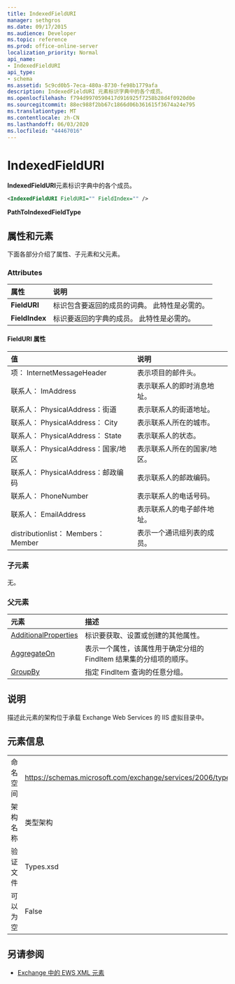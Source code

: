 ```yaml
---
title: IndexedFieldURI
manager: sethgros
ms.date: 09/17/2015
ms.audience: Developer
ms.topic: reference
ms.prod: office-online-server
localization_priority: Normal
api_name:
- IndexedFieldURI
api_type:
- schema
ms.assetid: 5c9cd0b5-7eca-480a-8730-fe98b1779afa
description: IndexedFieldURI 元素标识字典中的各个成员。
ms.openlocfilehash: f794d9970590417d916925f7258b28d4f0920d0e
ms.sourcegitcommit: 88ec988f2bb67c1866d06b361615f3674a24e795
ms.translationtype: MT
ms.contentlocale: zh-CN
ms.lasthandoff: 06/03/2020
ms.locfileid: "44467016"
---
```

# <a name="indexedfielduri"></a>IndexedFieldURI

**IndexedFieldURI**元素标识字典中的各个成员。 
  
```xml
<IndexedFieldURI FieldURI="" FieldIndex="" />
```

 **PathToIndexedFieldType**
## <a name="attributes-and-elements"></a>属性和元素

下面各部分介绍了属性、子元素和父元素。
  
### <a name="attributes"></a>Attributes

|**属性**|**说明**|
|:-----|:-----|
|**FieldURI** <br/> |标识包含要返回的成员的词典。 此特性是必需的。  <br/> |
|**FieldIndex** <br/> |标识要返回的字典的成员。 此特性是必需的。  <br/> |
   
#### <a name="fielduri-attribute"></a>FieldURI 属性

|**值**|**说明**|
|:-----|:-----|
|项： InternetMessageHeader  <br/> |表示项目的邮件头。  <br/> |
|联系人： ImAddress  <br/> |表示联系人的即时消息地址。  <br/> |
|联系人： PhysicalAddress：街道  <br/> |表示联系人的街道地址。  <br/> |
|联系人： PhysicalAddress： City  <br/> |表示联系人所在的城市。  <br/> |
|联系人： PhysicalAddress： State  <br/> |表示联系人的状态。  <br/> |
|联系人： PhysicalAddress：国家/地区  <br/> |表示联系人所在的国家/地区。  <br/> |
|联系人： PhysicalAddress：邮政编码  <br/> |表示联系人的邮政编码。  <br/> |
|联系人： PhoneNumber  <br/> |表示联系人的电话号码。  <br/> |
|联系人： EmailAddress  <br/> |表示联系人的电子邮件地址。  <br/> |
|distributionlist： Members： Member  <br/> |表示一个通讯组列表的成员。  <br/> |
   
### <a name="child-elements"></a>子元素

无。
  
### <a name="parent-elements"></a>父元素

|**元素**|**描述**|
|:-----|:-----|
|[AdditionalProperties](additionalproperties.md) <br/> |标识要获取、设置或创建的其他属性。  <br/> |
|[AggregateOn](aggregateon.md) <br/> |表示一个属性，该属性用于确定分组的 FindItem 结果集的分组项的顺序。  <br/> |
|[GroupBy](groupby.md) <br/> |指定 FindItem 查询的任意分组。  <br/> |
   
## <a name="remarks"></a>说明

描述此元素的架构位于承载 Exchange Web Services 的 IIS 虚拟目录中。
  
## <a name="element-information"></a>元素信息

|||
|:-----|:-----|
|命名空间  <br/> |https://schemas.microsoft.com/exchange/services/2006/types  <br/> |
|架构名称  <br/> |类型架构  <br/> |
|验证文件  <br/> |Types.xsd  <br/> |
|可以为空  <br/> |False  <br/> |
   
## <a name="see-also"></a>另请参阅



- [Exchange 中的 EWS XML 元素](ews-xml-elements-in-exchange.md)

